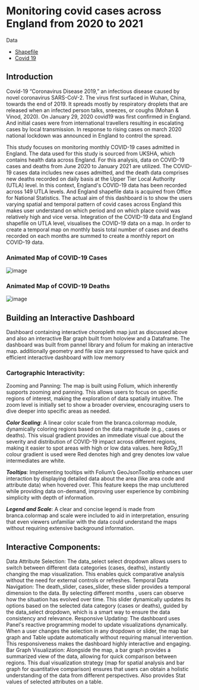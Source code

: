 # Monitoring covid cases across England from 2020 to 2021
Data
- [Shapefile](https://geoportal.statistics.gov.uk/datasets/127c4bda06314409a1fa0df505f510e6_0/explore?location=50.499108%2C0.348505%2C5.00)
- [Covid 19](https://ukhsa-dashboard.data.gov.uk/covid-19-archive-data-download)
## Introduction
Covid-19 “Coronavirus Disease 2019,” an infectious disease caused by novel coronavirus SARS-CoV-2. The virus first surfaced in Wuhan, China, towards the end of 2019. It spreads mostly by respiratory droplets that are released when an infected person talks, sneezes, or coughs (Mohan & Vinod, 2020). On January 29, 2020 covid19 was first confirmed in England. And initial cases were from international travellers resulting in escalating cases by local transmission. In response to rising cases on march 2020 national lockdown was announced in England to control the spread.

This study focuses on monitoring monthly COVID-19 cases admitted in England. The data used for this study is sourced from UKSHA, which contains health data across England. For this analysis, data on COVID-19 cases and deaths from June 2020 to January 2021 are utilized. The COVID-19 cases data includes new cases admitted, and the death data comprises new deaths recorded on daily basis at the Upper Tier Local Authority (UTLA) level. In this context, England's COVID-19 data has been recorded across 149 UTLA levels. And England shapefile data is acquired from Office for National Statistics. The actual aim of this dashboard is to show the users varying spatial and temporal pattern of covid cases across England this makes user understand on which period and on which place covid was relatively high and vice versa. Integration of the COVID-19 data and England shapefile on UTLA level, visualises the COVID-19 data on a map. In order to create a temporal map on monthly basis total number of cases and deaths recorded on each months are summed to create a monthly report on COVID-19 data.

### Animated Map of COVID-19 Cases
![image](https://github.com/user-attachments/assets/58662246-045b-44ff-8441-3e48e784bdba)

### Animated Map of COVID-19 Deaths
![image](https://github.com/user-attachments/assets/9c1670d6-9455-4d09-93a3-0a3a522b325f)

## Building an Interactive Dashboard
Dashboard containing interactive choropleth map just as discussed above and also an interactive Bar graph built from holoview and a Dataframe. The dashboard was built from pannel library and folium for making an interactive map. additionally geometry and file size are suppressed to have quick and efficient interactive dashboard with low memory

### Cartographic Interactivity:
Zooming and Panning: The map is built using Folium, which inherently supports zooming and panning. This allows users to focus on specific regions of interest, making the exploration of data spatially intuitive. The zoom level is initially set to show a broader overview, encouraging users to dive deeper into specific areas as needed.

***Color Scaling***: A linear color scale from the branca.colormap module, dynamically coloring regions based on the data magnitude (e.g., cases or deaths). This visual gradient provides an immediate visual cue about the severity and distribution of COVID-19 impact across different regions, making it easier to spot areas with high or low data values. here RdGy_11 colour gradient is used were Red denotes high and grey denotes low value intermediates are white.

***Tooltips***: Implementing tooltips with Folium’s GeoJsonTooltip enhances user interaction by displaying detailed data about the area (like area code and attribute data) when hovered over. This feature keeps the map uncluttered while providing data on-demand, improving user experience by combining simplicity with depth of information.

***Legend and Scale***: A clear and concise legend is made from branca.colormap and scale were included to aid in interpretation, ensuring that even viewers unfamiliar with the data could understand the maps without requiring extensive background information.

## Interactive Components:
Data Attribute Selection: The data_select select dropdown allows users to switch between different data categories (cases, deaths), instantly changing the map visualization. This enables quick comparative analysis without the need for external controls or refreshes. Temporal Data Navigation: The death_slider, cases_slider, these slider provides a temporal dimension to the data. By selecting different months , users can observe how the situation has evolved over time. This slider dynamically updates its options based on the selected data category (cases or deaths), guided by the data_select dropdown, which is a smart way to ensure the data consistency and relevance. Responsive Updating: The dashboard uses Panel's reactive programming model to update visualizations dynamically. When a user changes the selection in any dropdown or slider, the map bar graph and Table update automatically without requiring manual intervention. This responsiveness makes the dashboard highly interactive and engaging. Bar Graph Visualization: Alongside the map, a bar graph provides a summarized view of the data, allowing for quick comparison between regions. This dual visualization strategy (map for spatial analysis and bar graph for quantitative comparison) ensures that users can obtain a holistic understanding of the data from different perspectives. Also provides Stat values of selected attributes on a table.

